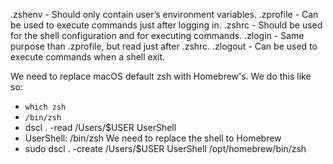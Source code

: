 .zshenv - Should only contain user’s environment variables.
.zprofile - Can be used to execute commands just after logging in.
.zshrc - Should be used for the shell configuration and for executing commands.
.zlogin - Same purpose than .zprofile, but read just after .zshrc.
.zlogout - Can be used to execute commands when a shell exit.

We need to replace macOS default zsh with Homebrew's. We do this like so:
- `which zsh`
- `/bin/zsh`
- dscl . -read /Users/$USER UserShell
- UserShell: /bin/zsh
We need to replace the shell to Homebrew
- sudo dscl . -create /Users/$USER UserShell /opt/homebrew/bin/zsh